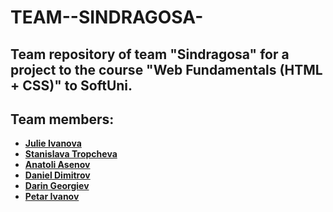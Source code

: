 # TEAM--SINDRAGOSA-
## Team repository of team "Sindragosa" for a project to the course "Web Fundamentals (HTML + CSS)" to SoftUni.
## Team members:
* **[Julie Ivanova](https://github.com/DzIvanova)**
* **[Stanislava Tropcheva](https://github.com/)**
* **[Anatoli Asenov](https://github.com/)**
* **[Daniel Dimitrov](https://github.com/Kaldirion)**
* **[Darin Georgiev](https://github.com/darinnn)**
* **[Petar Ivanov](https://github.com/Antoveravip)**